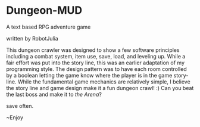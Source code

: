# Dungeon-MUD
A text based RPG adventure game

written by RobotJulia

This dungeon crawler was designed to show a few software principles including a combat system, item use, save, load, and leveling up. While a fair effort was put into the story line, this was an earlier adaptation of my programming style. The design pattern was to have each room controlled by a boolean letting the game know where the player is in the game story-line. While the fundamental game mechanics are relatively simple, I believe the story line and game design make it a fun dungeon crawl! :) Can you beat the last boss and make it to *the Arena*?

save often.

~Enjoy
